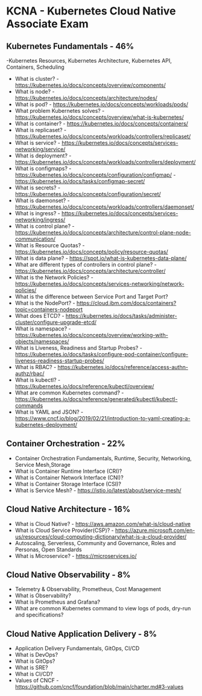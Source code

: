 # KCNA - Kubernetes Cloud Native Associate Exam

## Kubernetes Fundamentals - 46%
-Kubernetes Resources, Kubernetes Architecture, Kubernetes API, Containers, Scheduling
- What is cluster? - https://kubernetes.io/docs/concepts/overview/components/
- What is node? - https://kubernetes.io/docs/concepts/architecture/nodes/
- What is pod? - https://kubernetes.io/docs/concepts/workloads/pods/
- What problem Kubernetes solves? - https://kubernetes.io/docs/concepts/overview/what-is-kubernetes/
- What is container? - https://kubernetes.io/docs/concepts/containers/
- What is replicaset? - https://kubernetes.io/docs/concepts/workloads/controllers/replicaset/
- What is service? - https://kubernetes.io/docs/concepts/services-networking/service/
- What is deployment? - https://kubernetes.io/docs/concepts/workloads/controllers/deployment/
- What is configmaps? - https://kubernetes.io/docs/concepts/configuration/configmap/ - https://kubernetes.io/docs/tasks/configmap-secret/
- What is secrets? - https://kubernetes.io/docs/concepts/configuration/secret/
- What is daemonset? - https://kubernetes.io/docs/concepts/workloads/controllers/daemonset/
- What is ingress? - https://kubernetes.io/docs/concepts/services-networking/ingress/
- What is control plane? - https://kubernetes.io/docs/concepts/architecture/control-plane-node-communication/
- What is Resource Quotas? - https://kubernetes.io/docs/concepts/policy/resource-quotas/
- What is data plane? - https://spot.io/what-is-kubernetes-data-plane/
- What are different types of controllers in control plane? - https://kubernetes.io/docs/concepts/architecture/controller/
- What is the Network Policies? - https://kubernetes.io/docs/concepts/services-networking/network-policies/
- What is the difference between Service Port and Target Port?
- What is the NodePort? - https://cloud.ibm.com/docs/containers?topic=containers-nodeport
- What does ETCD? - https://kubernetes.io/docs/tasks/administer-cluster/configure-upgrade-etcd/
- What is namespace? - https://kubernetes.io/docs/concepts/overview/working-with-objects/namespaces/
- What is Liveness, Readiness and Startup Probes? - https://kubernetes.io/docs/tasks/configure-pod-container/configure-liveness-readiness-startup-probes/
- What is RBAC? - https://kubernetes.io/docs/reference/access-authn-authz/rbac/
- What is kubectl? - https://kubernetes.io/docs/reference/kubectl/overview/
- What are common Kubernetes command? - https://kubernetes.io/docs/reference/generated/kubectl/kubectl-commands
- What is YAML and JSON? - https://www.cncf.io/blog/2019/02/21/introduction-to-yaml-creating-a-kubernetes-deployment/

## Container Orchestration - 22%
- Container Orchestration Fundamentals, Runtime, Security, Networking, Service Mesh,Storage
- What is Container Runtime Interface (CRI)?
- What is Container Network Interface (CNI)?
- What is Container Storage Interface (CSI)?
- What is Service Mesh? - https://istio.io/latest/about/service-mesh/

## Cloud Native Architecture - 16%
- What is Cloud Native? - https://aws.amazon.com/what-is/cloud-native
- What is Cloud Service Provider(CSP)? - https://azure.microsoft.com/en-us/resources/cloud-computing-dictionary/what-is-a-cloud-provider/
- Autoscaling, Serverless, Community and Governance, Roles and Personas, Open Standards
- What is Microservice? - https://microservices.io/

## Cloud Native Observability - 8%
- Telemetry & Observability, Prometheus, Cost Management
- What is Observability?
- What is Prometheus and Grafana?
- What are common Kubernetes command to view logs of pods, dry-run and specifications?

## Cloud Native Application Delivery - 8%
- Application Delivery Fundamentals, GitOps, CI/CD
- What is DevOps?
- What is GitOps?
- What is SRE?
- What is CI/CD?
- Values of CNCF - https://github.com/cncf/foundation/blob/main/charter.md#3-values

